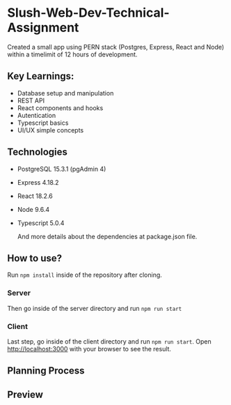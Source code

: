 # Slush-Web-Dev-Technical-Assignment
  Created a small app using PERN stack (Postgres, Express, React and Node) within a timelimit of 12 hours of development.

## Key Learnings:

- Database setup and manipulation
- REST API
- React components and hooks
- Autentication
- Typescript basics
- UI/UX simple concepts

## Technologies

- PostgreSQL 15.3.1 (pgAdmin 4)
- Express 4.18.2
- React 18.2.6
- Node 9.6.4
- Typescript 5.0.4

  And more details about the dependencies at package.json file.

## How to use?
  
   Run `npm install` inside of the repository after cloning.

### Server
  
  Then go inside of the server directory and run `npm run start` 

### Client
  
  Last step, go inside of the client directory and run `npm run start`. 
  Open [http://localhost:3000](http://localhost:3000) with your browser to see the result.

## Planning Process

## Preview

